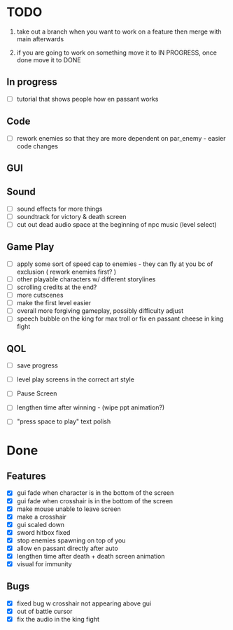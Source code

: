 # TODO
1) take out a branch when you want to work on a feature then merge with main afterwards

2) if you are going to work on something move it to IN PROGRESS, once done move it to DONE
## In progress
- [ ] tutorial that shows people how en passant works

## Code
- [ ] rework enemies so that they are more dependent on par_enemy - easier code changes

## GUI


## Sound
- [ ] sound effects for more things
- [ ] soundtrack for victory & death screen
- [ ] cut out dead audio space at the beginning of npc music (level select)

## Game Play
- [ ] apply some sort of speed cap to enemies - they can fly at you bc of exclusion ( rework enemies first? )
- [ ] other playable characters w/ different storylines
- [ ] scrolling credits at the end?
- [ ] more cutscenes
- [ ] make the first level easier
- [ ] overall more forgiving gameplay, possibly difficulty adjust
- [ ] speech bubble on the king for max troll or fix en passant cheese in king fight

## QOL
- [ ] save progress
- [ ] level play screens in the correct art style
- [ ] Pause Screen
- [ ] lengthen time after winning - (wipe ppt animation?)
- [ ] "press space to play" text polish


# Done
## Features
- [x] gui fade when character is in the bottom of the screen
- [x] gui fade when crosshair is in the bottom of the screen
- [x] make mouse unable to leave screen
- [x] make a crosshair
- [x] gui scaled down
- [x] sword hitbox fixed
- [x] stop enemies spawning on top of you
- [x] allow en passant directly after auto
- [x] lengthen time after death + death screen animation
- [x] visual for immunity
## Bugs
- [x] fixed bug w crosshair not appearing above gui
- [x] out of battle cursor
- [x] fix the audio in the king fight
